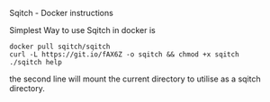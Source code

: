 Sqitch - Docker instructions

Simplest Way to use Sqitch in docker is

```
docker pull sqitch/sqitch
curl -L https://git.io/fAX6Z -o sqitch && chmod +x sqitch
./sqitch help
```

the second line will mount the current directory to utilise as a sqitch directory.